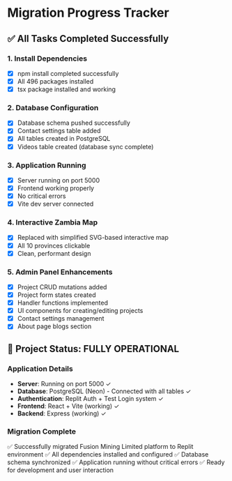 # Migration Progress Tracker

## ✅ All Tasks Completed Successfully

### 1. Install Dependencies
- [x] npm install completed successfully
- [x] All 496 packages installed
- [x] tsx package installed and working

### 2. Database Configuration  
- [x] Database schema pushed successfully
- [x] Contact settings table added
- [x] All tables created in PostgreSQL
- [x] Videos table created (database sync complete)

### 3. Application Running
- [x] Server running on port 5000
- [x] Frontend working properly
- [x] No critical errors
- [x] Vite dev server connected

### 4. Interactive Zambia Map
- [x] Replaced with simplified SVG-based interactive map
- [x] All 10 provinces clickable
- [x] Clean, performant design

### 5. Admin Panel Enhancements
- [x] Project CRUD mutations added
- [x] Project form states created
- [x] Handler functions implemented
- [x] UI components for creating/editing projects
- [x] Contact settings management
- [x] About page blogs section

## 🎉 Project Status: FULLY OPERATIONAL

### Application Details
- **Server**: Running on port 5000 ✓
- **Database**: PostgreSQL (Neon) - Connected with all tables ✓
- **Authentication**: Replit Auth + Test Login system ✓
- **Frontend**: React + Vite (working) ✓
- **Backend**: Express (working) ✓

### Migration Complete
✅ Successfully migrated Fusion Mining Limited platform to Replit environment
✅ All dependencies installed and configured
✅ Database schema synchronized
✅ Application running without critical errors
✅ Ready for development and user interaction
